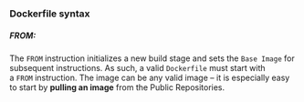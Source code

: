 ### Dockerfile syntax

##### FROM:

The `FROM` instruction initializes a new build stage and sets the `Base Image` for subsequent instructions. As such, a valid `Dockerfile` must start with a `FROM` instruction. The image can be any valid image – it is especially easy to start by **pulling an image** from the Public Repositories.
